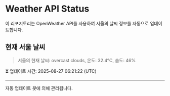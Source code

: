 
# Weather API Status

이 리포지토리는 OpenWeather API를 사용하여 서울의 날씨 정보를 자동으로 업데이트합니다.

## 현재 서울 날씨
> 서울의 현재 날씨: overcast clouds, 온도: 32.4°C, 습도: 46%

⏳ 업데이트 시간: 2025-08-27 06:21:22 (UTC)

---
자동 업데이트 봇에 의해 관리됩니다.

